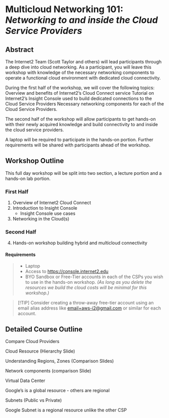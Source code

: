 
# **Multicloud Networking 101:** _Networking to and inside the Cloud Service Providers_

## Abstract

The Internet2 Team (Scott Taylor and others) will lead participants through a deep dive into cloud networking. As a participant, you will leave this workshop with knowledge of the necessary networking components to operate a functional cloud environment with dedicated cloud connectivity.

During the first half of the workshop, we will cover the following topics:
Overview and benefits of Internet2’s Cloud Connect service
Tutorial on Internet2’s Insight Console used to build dedicated connections to the Cloud Service Providers
Necessary networking components for each of the Cloud Service Providers.

The second half of the workshop will allow participants to get hands-on with their newly acquired knowledge and build connectivity to and inside the cloud service providers.

A laptop will be required to participate in the hands-on portion. Further requirements will be shared with participants ahead of the workshop.

## Workshop Outline

This full day workshop will be split into two section, a lecture portion and a hands-on lab portion.

### First Half

1. Overview of Internet2 Cloud Connect
2. Introduction to Insight Console
   - Insight Console use cases
3. Networking in the Cloud(s)

### Second Half

4. Hands-on workshop building hybrid and multicloud connectivity

#### Requirements

> - Laptop
> - Access to https://console.internet2.edu
> - BYO Sandbox or Free-Tier accounts in each of the CSPs you wish to use in the hands-on workshop.
> _(As long as you delete the resources we build the cloud costs will be minimal for this workshop.)_

> [!TIP] Consider creating a throw-away free-tier account using an email alias address like email+aws-i2@gmail.com or similar for each account.

## Detailed Course Outline

Compare Cloud Providers

Cloud Resource (Hierarchy Slide)

Understanding Regions, Zones (Comparison Slides)

Network components (comparison Slide)

Virtual Data Center

Google’s is a global resource - others are regional

Subnets (Public vs Private)

Google Subnet is a regional resource unlike the other CSP